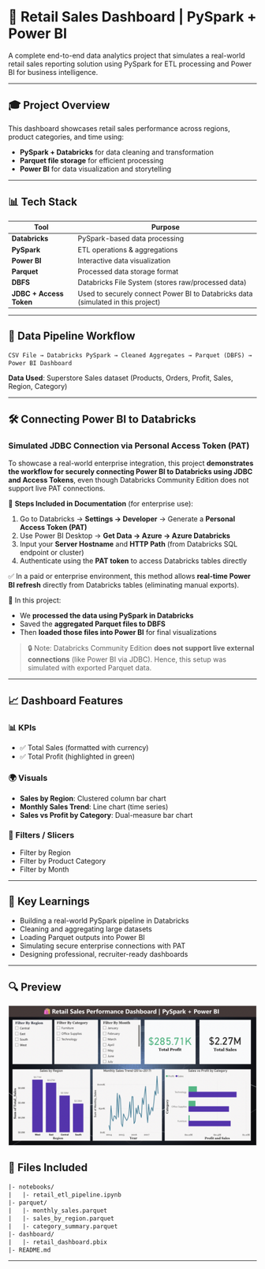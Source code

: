 # 🏦 Retail Sales Dashboard | PySpark + Power BI

A complete end-to-end data analytics project that simulates a real-world retail sales reporting solution using PySpark for ETL processing and Power BI for business intelligence.

---

## 🎓 Project Overview
This dashboard showcases retail sales performance across regions, product categories, and time using:
- **PySpark + Databricks** for data cleaning and transformation
- **Parquet file storage** for efficient processing
- **Power BI** for data visualization and storytelling

---

## 📊 Tech Stack
| Tool            | Purpose                               |
|------------------|----------------------------------------|
| **Databricks**   | PySpark-based data processing        |
| **PySpark**      | ETL operations & aggregations        |
| **Power BI**     | Interactive data visualization       |
| **Parquet**      | Processed data storage format        |
| **DBFS**         | Databricks File System (stores raw/processed data) |
| **JDBC + Access Token** | Used to securely connect Power BI to Databricks data (simulated in this project) |

---

## 🔄 Data Pipeline Workflow

```
CSV File → Databricks PySpark → Cleaned Aggregates → Parquet (DBFS) → Power BI Dashboard
```

**Data Used**: Superstore Sales dataset (Products, Orders, Profit, Sales, Region, Category)

---

## 🛠️ Connecting Power BI to Databricks

### Simulated JDBC Connection via Personal Access Token (PAT)

To showcase a real-world enterprise integration, this project **demonstrates the workflow for securely connecting Power BI to Databricks using JDBC and Access Tokens**, even though Databricks Community Edition does not support live PAT connections.

📌 **Steps Included in Documentation** (for enterprise use):
1. Go to Databricks → **Settings → Developer** → Generate a **Personal Access Token (PAT)**
2. Use Power BI Desktop → **Get Data → Azure → Azure Databricks**
3. Input your **Server Hostname** and **HTTP Path** (from Databricks SQL endpoint or cluster)
4. Authenticate using the **PAT token** to access Databricks tables directly

✅ In a paid or enterprise environment, this method allows **real-time Power BI refresh** directly from Databricks tables (eliminating manual exports).

🧪 In this project:
- We **processed the data using PySpark in Databricks**
- Saved the **aggregated Parquet files to DBFS**
- Then **loaded those files into Power BI** for final visualizations

> 🔒 Note: Databricks Community Edition **does not support live external connections** (like Power BI via JDBC). Hence, this setup was simulated with exported Parquet data.

---

## 📈 Dashboard Features

### 📊 KPIs
- ✅ Total Sales (formatted with currency)
- ✅ Total Profit (highlighted in green)

### 🌍 Visuals
- **Sales by Region**: Clustered column bar chart
- **Monthly Sales Trend**: Line chart (time series)
- **Sales vs Profit by Category**: Dual-measure bar chart

### 📃 Filters / Slicers
- Filter by Region
- Filter by Product Category
- Filter by Month

---

## 🧠 Key Learnings
- Building a real-world PySpark pipeline in Databricks
- Cleaning and aggregating large datasets
- Loading Parquet outputs into Power BI
- Simulating secure enterprise connections with PAT
- Designing professional, recruiter-ready dashboards

---

## 🔍 Preview
![Dashboard Screenshot](./assets/retail_dashboard_preview.png)

## 📂 Files Included
```
|- notebooks/
|   |- retail_etl_pipeline.ipynb
|- parquet/
|   |- monthly_sales.parquet
|   |- sales_by_region.parquet
|   |- category_summary.parquet
|- dashboard/
|   |- retail_dashboard.pbix
|- README.md
```

---


